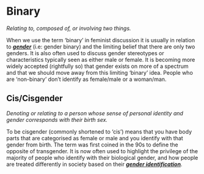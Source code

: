 ---
---
# **Binary**

_Relating to, composed of, or involving two things._

When we use the term ‘binary’ in feminist discussion it is usually in relation to _[**gender**](https://rosie.org.au/relationships-2/gender-sexuality/gender-identity/)_ (i.e: gender binary) and the limiting belief that there are only two genders. It is also often used to discuss gender stereotypes or characteristics typically seen as either male or female. It is becoming more widely accepted (rightfully so) that gender exists on more of a spectrum and that we should move away from this limiting ‘binary’ idea. People who are ‘non-binary’ don’t identify as female/male or a woman/man.

## **Cis/Cisgender**

_Denoting or relating to a person whose sense of personal identity and gender corresponds with their birth sex._

To be cisgender (commonly shortened to ‘cis’) means that you have body parts that are categorised as female or male and you identify with that gender from birth. The term was first coined in the 90s to define the opposite of transgender. It is now often used to highlight the privilege of the majority of people who identify with their biological gender, and how people are treated differently in society based on their _[**gender identification**](https://rosie.org.au/relationships-2/gender-sexuality/gender-identity/)._